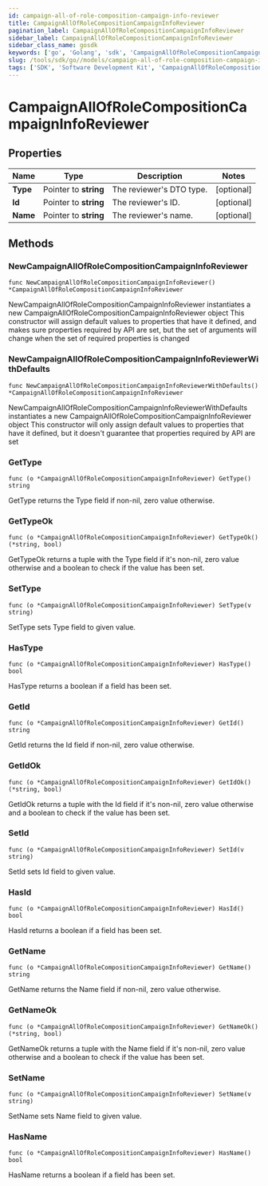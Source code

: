 ```yaml
---
id: campaign-all-of-role-composition-campaign-info-reviewer
title: CampaignAllOfRoleCompositionCampaignInfoReviewer
pagination_label: CampaignAllOfRoleCompositionCampaignInfoReviewer
sidebar_label: CampaignAllOfRoleCompositionCampaignInfoReviewer
sidebar_class_name: gosdk
keywords: ['go', 'Golang', 'sdk', 'CampaignAllOfRoleCompositionCampaignInfoReviewer', 'CampaignAllOfRoleCompositionCampaignInfoReviewer'] 
slug: /tools/sdk/go//models/campaign-all-of-role-composition-campaign-info-reviewer
tags: ['SDK', 'Software Development Kit', 'CampaignAllOfRoleCompositionCampaignInfoReviewer', 'CampaignAllOfRoleCompositionCampaignInfoReviewer']
---
```


# CampaignAllOfRoleCompositionCampaignInfoReviewer

## Properties

Name | Type | Description | Notes
------------ | ------------- | ------------- | -------------
**Type** | Pointer to **string** | The reviewer's DTO type. | [optional] 
**Id** | Pointer to **string** | The reviewer's ID. | [optional] 
**Name** | Pointer to **string** | The reviewer's name. | [optional] 

## Methods

### NewCampaignAllOfRoleCompositionCampaignInfoReviewer

`func NewCampaignAllOfRoleCompositionCampaignInfoReviewer() *CampaignAllOfRoleCompositionCampaignInfoReviewer`

NewCampaignAllOfRoleCompositionCampaignInfoReviewer instantiates a new CampaignAllOfRoleCompositionCampaignInfoReviewer object
This constructor will assign default values to properties that have it defined,
and makes sure properties required by API are set, but the set of arguments
will change when the set of required properties is changed

### NewCampaignAllOfRoleCompositionCampaignInfoReviewerWithDefaults

`func NewCampaignAllOfRoleCompositionCampaignInfoReviewerWithDefaults() *CampaignAllOfRoleCompositionCampaignInfoReviewer`

NewCampaignAllOfRoleCompositionCampaignInfoReviewerWithDefaults instantiates a new CampaignAllOfRoleCompositionCampaignInfoReviewer object
This constructor will only assign default values to properties that have it defined,
but it doesn't guarantee that properties required by API are set

### GetType

`func (o *CampaignAllOfRoleCompositionCampaignInfoReviewer) GetType() string`

GetType returns the Type field if non-nil, zero value otherwise.

### GetTypeOk

`func (o *CampaignAllOfRoleCompositionCampaignInfoReviewer) GetTypeOk() (*string, bool)`

GetTypeOk returns a tuple with the Type field if it's non-nil, zero value otherwise
and a boolean to check if the value has been set.

### SetType

`func (o *CampaignAllOfRoleCompositionCampaignInfoReviewer) SetType(v string)`

SetType sets Type field to given value.

### HasType

`func (o *CampaignAllOfRoleCompositionCampaignInfoReviewer) HasType() bool`

HasType returns a boolean if a field has been set.

### GetId

`func (o *CampaignAllOfRoleCompositionCampaignInfoReviewer) GetId() string`

GetId returns the Id field if non-nil, zero value otherwise.

### GetIdOk

`func (o *CampaignAllOfRoleCompositionCampaignInfoReviewer) GetIdOk() (*string, bool)`

GetIdOk returns a tuple with the Id field if it's non-nil, zero value otherwise
and a boolean to check if the value has been set.

### SetId

`func (o *CampaignAllOfRoleCompositionCampaignInfoReviewer) SetId(v string)`

SetId sets Id field to given value.

### HasId

`func (o *CampaignAllOfRoleCompositionCampaignInfoReviewer) HasId() bool`

HasId returns a boolean if a field has been set.

### GetName

`func (o *CampaignAllOfRoleCompositionCampaignInfoReviewer) GetName() string`

GetName returns the Name field if non-nil, zero value otherwise.

### GetNameOk

`func (o *CampaignAllOfRoleCompositionCampaignInfoReviewer) GetNameOk() (*string, bool)`

GetNameOk returns a tuple with the Name field if it's non-nil, zero value otherwise
and a boolean to check if the value has been set.

### SetName

`func (o *CampaignAllOfRoleCompositionCampaignInfoReviewer) SetName(v string)`

SetName sets Name field to given value.

### HasName

`func (o *CampaignAllOfRoleCompositionCampaignInfoReviewer) HasName() bool`

HasName returns a boolean if a field has been set.


